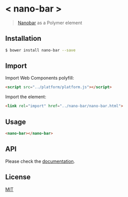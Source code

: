 # < nano-bar >

> [Nanobar](http://nanobar.micronube.com) as a Polymer element

## Installation

```bash
$ bower install nano-bar --save
```

## Import

Import Web Components polyfill:

```html
<script src="../platform/platform.js"></script>
```

Import the element:

```html
<link rel="import" href="../nano-bar/nano-bar.html">
```

## Usage

```html
<nano-bar></nano-bar>
```

## API

Please check the [documentation](http://florianv.github.io/nanobar).

## License

[MIT](https://github.com/florianv/nano-bar/blob/master/LICENSE)
